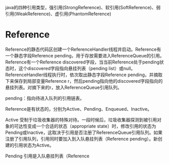 java的四种引用类型，强引用(StrongReference)、软引用(SoftReference)、弱引用(WeakReference)、虚引用(PhantomReference)

# Reference

Reference的静态代码区创建一个ReferenceHandler线程并启动。Reference有一个静态字段Reference<Object> pending，用于存放需要进入ReferenceQueue的引用。Reference有一个Reference<T> discovered字段，当当前Reference处于pending状态时，这个discovered字段指向悬挂列表（pending list）或null。ReferenceHandler线程执行时，依次取出静态字段Reference<Object> pending，并摘取下来保存到局部变量Reference<Object> r，然后pending指向他的discovered字段指向的悬挂列表。对摘下来的r，放入ReferenceQueue引用队列。

pending：指向待进入队列的引用链表。

Reference是有状态的，分别为Active、Pending、Enqueued、Inactive。

Active
受制于垃圾收集器的特殊对待。一段时候后，垃圾收集器探测到被引用对象的可达性变成一个合适的状态（appropriate state）时，修改引用的状态为Pending或Inactive，这取决于引用是否注册了ReferenceQueue引用队列。如果注册了引用队列，引用同时要加入到入队悬挂列表（Reference<Object> pending）。新创建的引用状态为Active。

Pending
引用是入队悬挂列表（Reference<Object> pending）的一个元素。只有注册ReferenceQueue引用队列的引用才会有这个状态。

Enqueued
引用已经进入ReferenceQueue引用队列。当它从队列中被移除后，状态变成Inactive。只有注册ReferenceQueue引用队列的引用才会有这个状态。

Inactive
引用的最终状态。

Reference不使用单独的状态字段来记录，而是通过约定规则编码到ReferenceQueue<? super T> queue字段和Reference next字段。

如果引用Reference注册了ReferenceQueue，queue = ReferenceQueue表示Reference为Active状态。如果引用没注册ReferenceQueue，即ReferenceQueue.NULL。并且next = null，则表示Reference为Active状态。

queue = ReferenceQueue且next = this，则表示Reference为Pending状态。

queue = ReferenceQueue.ENQUEUED且next = this或next = 队列中其他的实例。则表示Reference为Enqueued状态。

queue = ReferenceQueue.NULL且next = this，则表示Reference为Inactive状态。


发现active引用的垃圾收集器线程和可能执行enqueue操作的应用程序线程是并发地执行的。为了防止互不干扰，垃圾收集器通过discovered字段链接discovered object。

discovered字段也用于入队悬挂列表（Reference<Object> pending）中链接引用对象。


java的对象垃圾收集器直接调用java.lang.ref.ReferenceQueue#enqueue(Reference<? extends T> r)方法。应用程序的引用对象调用自身的java.lang.ref.Reference#enqueue。

## SoftReference

SoftReference用于实现内存敏感的缓存

SoftReference1->object

SoftReference2->otherObject.StrongReference->chainObject.StrongReference->object

垃圾收集器判断object是一个SoftReference可达的对象，自动回收SoftReference1和SoftReference2，同时或稍后一点把SoftReference1和SoftReference2放入SoftReference注册的ReferenceQueue。

SoftReference什么时间被清理没有约束，一组指向不同对象的SoftReference被清理的顺序没有约束。java虚拟机实现偏向于不清楚最近创建的或最近使用的软引用。

在java虚拟机抛出OutOfMemoryError异常之前，确保所有的SoftReference被清理了。

# WeakReference

不能阻止被引用的对象被finalizable，执行finalize后变成finalized，被回收变成reclaimed。

垃圾收集器判断一个对象是弱可达的。清理掉这个对象的所有的弱引用。清理掉通过其他对象的强应用或软引用链路达到object的弱引用。同时申明所有弱引用可达的对象状态为finalizable。同时或稍后一点把WeakReference1和WeakReference2放入WeakReference注册的ReferenceQueue。

WeakReference1->object

WeakReference2->otherObject.SoftReference->chainObject.StrongReference->object

用途：WeakHashMap使用了WeakReference实现canonicalizing mappings。

# PhantomReference

垃圾收集器判定一个对象是PhantomReference可达时，同时或随后一段时间PhantomReference被放入ReferenceQueue引用队列。为了确保可回收对象不会再次变得不可回收，PhantomReference指向的对象不可以再次被检索出来。

PhantomReference不是自动清理的，只是进入队列。PhantomReference引用的对象只有PhantomReference被清理后才会被回收。

用途：用于安排回收前的清理动作。更灵活的方式。java对象终结机制。

# Finalizer-->FinalReference

# ReferenceQueue

# java.lang.System#gc

# WeakHashMap


